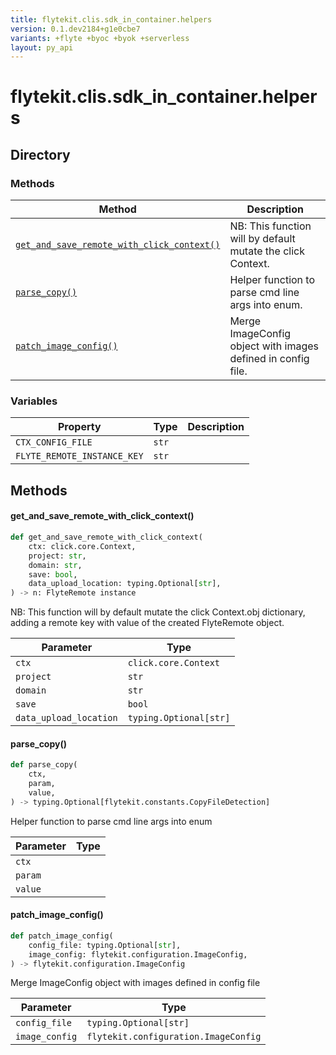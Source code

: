 ```yaml
---
title: flytekit.clis.sdk_in_container.helpers
version: 0.1.dev2184+g1e0cbe7
variants: +flyte +byoc +byok +serverless
layout: py_api
---
```


# flytekit.clis.sdk_in_container.helpers

## Directory

### Methods

| Method | Description |
|-|-|
| [`get_and_save_remote_with_click_context()`](#get_and_save_remote_with_click_context) | NB: This function will by default mutate the click Context. |
| [`parse_copy()`](#parse_copy) | Helper function to parse cmd line args into enum. |
| [`patch_image_config()`](#patch_image_config) | Merge ImageConfig object with images defined in config file. |


### Variables

| Property | Type | Description |
|-|-|-|
| `CTX_CONFIG_FILE` | `str` |  |
| `FLYTE_REMOTE_INSTANCE_KEY` | `str` |  |

## Methods

#### get_and_save_remote_with_click_context()

```python
def get_and_save_remote_with_click_context(
    ctx: click.core.Context,
    project: str,
    domain: str,
    save: bool,
    data_upload_location: typing.Optional[str],
) -> n: FlyteRemote instance
```
NB: This function will by default mutate the click Context.obj dictionary, adding a remote key with value
    of the created FlyteRemote object.



| Parameter | Type |
|-|-|
| `ctx` | `click.core.Context` |
| `project` | `str` |
| `domain` | `str` |
| `save` | `bool` |
| `data_upload_location` | `typing.Optional[str]` |

#### parse_copy()

```python
def parse_copy(
    ctx,
    param,
    value,
) -> typing.Optional[flytekit.constants.CopyFileDetection]
```
Helper function to parse cmd line args into enum


| Parameter | Type |
|-|-|
| `ctx` |  |
| `param` |  |
| `value` |  |

#### patch_image_config()

```python
def patch_image_config(
    config_file: typing.Optional[str],
    image_config: flytekit.configuration.ImageConfig,
) -> flytekit.configuration.ImageConfig
```
Merge ImageConfig object with images defined in config file


| Parameter | Type |
|-|-|
| `config_file` | `typing.Optional[str]` |
| `image_config` | `flytekit.configuration.ImageConfig` |

